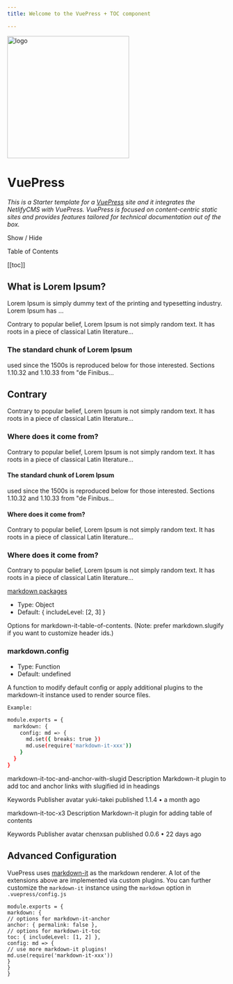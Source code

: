 ```yaml
---
title: Welcome to the VuePress + TOC component 

---
```

<link href="https://fonts.googleapis.com/css?family=Roboto+Condensed" rel="stylesheet">
<a href="https://vuepress.vuejs.org/" target="_blank" rel="nofollow">
    <img width="280" src="https://raw.githubusercontent.com/vuejs/vuepress/master/docs/.vuepress/public/hero.png" alt="logo" />
  </a>  

# VuePress

_This is a Starter template for a [VuePress](https://vuepress.vuejs.org) site and it integrates the NetlifyCMS with VuePress.
VuePress is focused on content-centric static sites and provides features tailored for technical documentation out of the box._

<script>
import Vue from 'vue'
import { MdButton } from 'vue-material/dist/components'
import 'vue-material/dist/vue-material.min.css'

Vue.use(MdButton);
export default{
  data(){
    return{
      active:true,
    }
  }
}
</script>

<div>
<div><md-button @click="active=!active" class="button">Show / Hide</md-button></div>
<p class="toc">Table of Contents</p> 
<div class="toc" v-if="active">  

[[toc]]

</div>
</div>

## What is Lorem Ipsum?

Lorem Ipsum is simply dummy text of the printing and typesetting industry.
Lorem Ipsum has ...

Contrary to popular belief, Lorem Ipsum is not simply random text. It has roots in a piece
of classical Latin literature...

### The standard chunk of Lorem Ipsum

used since the 1500s is reproduced below for those interested.
Sections 1.10.32 and 1.10.33 from "de Finibus...

## Contrary

Contrary to popular belief, Lorem Ipsum is not simply random text. It has roots in a piece
of classical Latin literature...

### Where does it come from?

Contrary to popular belief, Lorem Ipsum is not simply random text. It has roots in a piece
of classical Latin literature...

#### The standard chunk of Lorem Ipsum

used since the 1500s is reproduced below for those interested.
Sections 1.10.32 and 1.10.33 from "de Finibus...

#### Where does it come from?

Contrary to popular belief, Lorem Ipsum is not simply random text. It has roots in a piece
of classical Latin literature...

### Where does it come from?

Contrary to popular belief, Lorem Ipsum is not simply random text. It has roots in a piece
of classical Latin literature...

[markdown packages](https://www.npmjs.com/search?q=keywords:markdown-it-plugin)

- Type: Object
- Default: { includeLevel: [2, 3] }

Options for markdown-it-table-of-contents. (Note: prefer markdown.slugify if you want to customize header ids.)

### markdown.config

- Type: Function
- Default: undefined

A function to modify default config or apply additional plugins to the markdown-it instance used to render source files.

`Example:`

```bash
module.exports = {
  markdown: {
    config: md => {
      md.set({ breaks: true })
      md.use(require('markdown-it-xxx'))
    }
  }
}
```

markdown-it-toc-and-anchor-with-slugid
Description
Markdown-it plugin to add toc and anchor links with slugified id in headings

Keywords
Publisher
avatar
yuki-takei
published 1.1.4 • a month ago

markdown-it-toc-x3
Description
Markdown-it plugin for adding table of contents

Keywords
Publisher
avatar
chenxsan
published 0.0.6 • 22 days ago

## Advanced Configuration

VuePress uses [markdown-it](https://github.com/markdown-it/markdown-it) as the markdown renderer.
A lot of the extensions above are implemented via custom plugins. You can further customize the `markdown-it`
instance using the `markdown` option in `.vuepress/config.js`

```
module.exports = {
markdown: {
// options for markdown-it-anchor
anchor: { permalink: false },
// options for markdown-it-toc
toc: { includeLevel: [1, 2] },
config: md => {
// use more markdown-it plugins!
md.use(require('markdown-it-xxx'))
}
}
}
```
